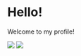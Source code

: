 # Hello!

Welcome to my profile! 

<img src="https://github-readme-stats.vercel.app/api?username=tsx358">

<img src="https://github-readme-stats.vercel.app/api/top-langs/?username=tsx358">


